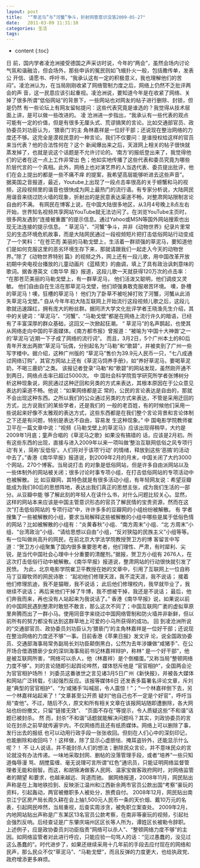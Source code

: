 ```yaml
---
layout: post
title:  "“草泥马”与“河蟹”争斗，折射网管意识没落2009-05-27"
date:   2011-03-09 11:31:10
categories: 生活
tags:
---
```


* content
{:toc}

 日   前，国内学者凌沧洲接受德国之声采访时说，今年的“两会”，虽然会场内讨论气氛和谐融洽，但会场外，那些申诉的冤民则如飞蛾扑火一般，包括撒传单，发表公   开信、请愿书、呼吁书，“我承认这有一定的积极意义，我也理解他们的苦闷”。凌沧洲认为，在当局刚刚收紧了网络管制力度之后，网络上仍然不乏批评两会的声   音，这一民意应该引起重视。凌沧洲说，要知道今年是在收紧了网络、关掉了很多所谓“低俗网站”的背景下，一些网站也对网友的帖子进行删除、封锁，但是仍然  有一些论坛上有网友留帖提问：这些代表究竟是谁选的？我觉得从技术层面上讲，是可以做一些改进的。 凌   沧洲进一步指出，“我承认有一些代表的观点可能有一定的价值，但是有很多无厘头式、荒谬搞笑的言论。比如交通部官员、政协委员刘功臣认为，‘猥亵门’的主   角林嘉祥是一位好干部；还说现在整治网络的力度还不够。这完全是漠视民意的一种言论。我们不仅要问：是谁授权给这样的官员来当代表？他的合法性何在？这个  新闻爆出来之后，天涯网上相关的帖子很快就蒸发掉了，也就是说这个话题是不允许讨论的。‘南方’的报纸登出来了，我觉得他们的记者在这一点上工作非常出   色；他如实地传播了这些代表和委员究竟为哪些阶层代言的一个真相。此外，网络上也对演艺界的人当选代表、委员提出批评，他们在会上提出的都是一些不痛不痒  的提案，我希望高层能够听进去这些声音”。 据美国之音报道，最近，Youtube上出现了一段点击率很高的关于螃蟹和马的视频，这段视频里的谐音也很快成为网上最热门的流行语。有专家分析说，大陆网民用谐音来绕过防火墙的现象，折射出的是民意表达渠道不畅，对整肃网站限制言论自由的不满。 有网民在博客上说，在中国大陆很多地区，从3月4号晚上8点左右开始，世界知名视频共享网站YouTube就无法访问了。在浏览YouTube主页时，很多网友遇到“连接被重置”的提示信息。通过Yahoo或MSN等国外网站搜索也出现无法连接的提示信息。 “   草泥马”、“河蟹”争斗，并非《动物世界》纪录片里常见的生态环境危机故事，而是大陆网民通过一段视频短片把打击低俗网站行动变成了一个笑料：“在苍茫而  美丽的马勒戈壁上，生活着一群顽强的草泥马，要知道他们是如何克服这里的恶劣环境生存下来，那就请跟我们一起走入今天的动物世界。”除了《动物世界特别   篇》的视频之外，网上还有一段儿歌，用中国改革开放初期中央电视台播放的儿童动画片《蓝精灵》的曲调，填上了具有政治讽刺意味的歌词。据香港英文《南华早  报》报道，这段儿歌一天就获得120万次的点击率： “在那苍茫美丽的马勒戈壁上，有一群草泥马， 他们活泼又聪明，他们调皮又灵敏。 他们自由自在生活在那草泥马戈壁，他们顽强勇敢克服艰苦环境。 噢，卧槽的草泥马！噢，狂槽的草泥马！ 他们为了卧草不被吃掉打败了河蟹，河蟹从此消失草泥马戈壁。” 自从今年年初大陆互联网上开始流行这段视频儿歌之后，这段儿歌就迅速蹿红，拥有庞大的粉丝群。据同济大学文化批评学者王晓渔先生介绍，其中的关键词：“草泥马”、“河蟹”、“马勒戈壁”都是在网络上流行许久的暗语，已经有了丰富深厚的群众基础，这回又一次掀起狂潮。 “   草泥马”的名声鹊起，也使其从网络走向中国的平面媒体。《南方都市报》曾报道：“被喻为‘中国十大神兽’之一的‘草泥马’近期一下子成了网络的流行词”。   而且，3月2日，5个广州本土的80后青年开发出两款“草泥马”玩偶，分别起名为“马勒”和“歌碧”，并被卖到了广州一些写字楼中。据介绍，这种广州版的   “草泥马”售价为39.9元人民币一只，“七八成通过网络订购”，其官方网站上还有《草泥马饲养手册》，如“养好草泥马，要喝草泥奶，不喝三鹿奶”之类。  该报记者登录“马勒”和“歌碧”的网站发现，虽然刚开通不到两日，网络点击率已超过5000次。 中   国社会科学院哲学研究所学者张博树分析这种现象说，网民通过这种迂回和另类的方式来表达，其根本原因在于公众意见表达的渠道不畅。他说：“如果网络都是正   常的，公民的言论表达是自由的，那就不会出现这种东西。之所以我们的公众通过另类的方式来表达，不管是采用迂回的方式，比方说我们的某些学者，还是我们的   一般的老百姓，有的时候他们采用一些说起来好像不太雅观的表达方式，这些东西都是在我们整个言论背景和言论体制之下还是有问题，特别是表达不自由，容易发  生这种现象。” 中  国电影学院教师崔卫平在一篇文章中说：“视频《马勒戈壁上的草泥马》应该出现得稍早，大约是2009年1月底；童声合唱的《草泥马之歌》如果没有搞错的   话，应该是2月初。所有这些东西的出现，直接与进入2009年以来一项叫做‘整治互联网低俗之风专项行动’有关，简称‘反低俗’。人们将对于该项‘行动’   的情绪，释放到这些‘恶搞’的活动中去了。”香港《南华早报》报道说，到2009年2月的月末，中国关闭了大约3000个网站，270个博客。当局说打击  的对象是低俗网站，但是许多自由派网站以及一些体制外的网站被关闭；很多讨论时事专项小组，在打击低俗网站的专项活动中也被解散。 比   如豆瓣网，其特色就是有很多活动小组，有年轻网友说：希望豆瓣能成为我们80后的思想阵地，表达出我们真正的思想主张，成为我们生活的一部分。从豆瓣中能   够了解此刻的年轻人在读什么书，对什么问题比较关心。显然，这样的网站本来应该是中国主管意识形态的官员了解民情的宝贵资源，然而在这次“打击低俗网站的  专项行动”中，许许多多的豆瓣网的小组纷纷被解散。 有   学者搜集了一些被解散的小组，要求当局解释这些被解散的小组中哪些是属于低俗色情的网站？比如被解散的小组有：“炎黄春秋”小组、“南方周末”小组、“北   方周末”小组、“台湾政治”小组、“请给思想以自由”小组，“反对狭隘的民族主义”小组等等。有一位叫做尚高升的网民，在前北京大学法学院教授贺卫方的博  客留言中写道：“贺卫方小组聚集了国内很多重要思考者，他们理性、严肃，有时犀利、尖锐，是当代中国社会心理中十分重要的清醒剂。”据报，贺卫方小组有  2676人，在这次打击低俗行动中被解散。《南华早报》报道说，整肃网站的行动很快就引发了民愤。 为此，北京电影学院崔卫平教授在她的文章中，引用了互联网上一位自称马丁豆瓣牧师的网民诗歌： “起初他们修理天涯，我不混天涯，我不说话； 接着他们修理凯迪，我不是猫眼，我不说话； 此后他们修理校内，我早就毕业了，我继续不说话； 再后来他们干掉了牛博，我不想被干掉，我还是不说话； 最后，他们奔我而来，再也没有人站起来为我说话了。” 香港《南华早报》说，如果说以前的中国网民遇到整肃时敢怒不敢言，那么这次不同了；中国互联网广袤的虚拟草原里奔腾而出了一群小马。使用同音字来绕过中国网络管制和防火墙并非新鲜，但以前所有的努力都没有达到这群草地上可爱的小马所获得的成功。 回   到凌沧洲所说的“交通部官员、政协委员刘功臣认为‘猥亵门’的主角林嘉祥是一位好干部；还说现在整治网络的力度还不够”一事。日前香港《苹果日报》发文评   论，说全国政协委员、交通部海事局常务副局长刘功臣颠倒黑白，公然为去年涉嫌做“咸猪手”、在公开场合借酒猥亵少女的深圳海事局前书记林嘉祥辩护，称林“   是一个好干部”，他是被互联网所害，“网络可以杀人，他（林嘉祥）是个倒楣蛋。”又称当局“整顿网络力度不够”。刘的言论随即引起舆论哗然，媒体怒斥他是  “官官相护”，全国两会沦为官官相护场所！ 刘委员这番骇世之言见诸3月5日广州《新快报》，并被各大媒体和网站广泛转载，引起强烈反应。该报等媒体6日   还发表多篇署名评论文章，斥刘是“典型的官官相护”、“为‘咸猪手’叫喊屈，令人震惊！”；“一个林嘉祥倒下去，另一个林嘉祥站起来了！”文章甚至公开质   疑刘“他自己也不一定是个好官”，呼吁当局“查他”。不过，随后不久，原文和所有相关文章在该报网站随即遭删除，各大网站也纷纷撤文，只留“链接无效”、  “页面不存在”等提示，令人质疑这些“不和谐”话题已被封杀。 然   而，封杀“不和谐”话题就能解决问题吗？其实，刘政协委员的言论在封杀之前早就传遍宇内，不仅网络而且还有纸质媒体。网络上可以删除了事，发行出去的报纸  也可以动用行政手段一张张收回。但刻在人们心中的深刻印记，也能删除和收回吗？！这样做，除了显示心虚胆怯、掩耳盗铃外，还能显示什么呢？！ 不   让人说话，并不能封杀人们的想法；删除民众言论，并不意味民众的言论就没有办法传递。一味地采取封网、删帖的没落管理手段，或者“培养”一些只知道侮辱漫   骂、胡搅蛮缠、毫无说理可言所谓“红色”通讯员，只能证明网络监督管理者无能和弱智。而这，和胡锦涛做客人民网、温家宝做客政府网时，对网络监管者的期望  和要求，也越来越远、背道而驰。 据网络报道，2008年11月，网民贴出声称是在上海地铁捡到、反映浙江温州和江西新余两市官员公款出国“考察”豪玩的资料，引起轰动，两官被撤职多人被处分，旅费自付。 2008年12月，网民贴出南京江宁区房产局长周久耕在会上抽1,500元人民币一条的天价烟、戴10万元的名表，引起网民哗然，当局重视，后查实周涉贪，被免职立案查处。 2009年2月，内地网站贴出声称是广东某区13名官员公款考察，在南非等豪玩的视频，引起社会强烈反响。后经查证是广东肇庆端州区区长等人所为，谭姓区长被勒令辞职。 上述例子，应是政协委员刘功臣指责“网络可以杀人”、“整顿网络力度不够”的主因。如网络监管者对此进行呼应，只能应验一句骂人的话：“见过愚蠢的，没见过这么愚蠢的”。时代进步了，如果还继续采用十几年前的手段去应付现在的网络和民声，那么民众不仅“草泥马”、“马勒戈壁”，而且反弹的力度更大，也给执政党、政府增添更多麻烦。 
        
